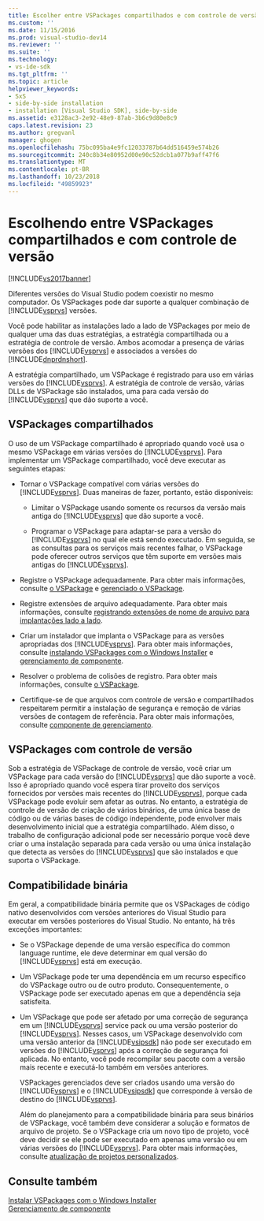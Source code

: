 ```yaml
---
title: Escolher entre VSPackages compartilhados e com controle de versão | Microsoft Docs
ms.custom: ''
ms.date: 11/15/2016
ms.prod: visual-studio-dev14
ms.reviewer: ''
ms.suite: ''
ms.technology:
- vs-ide-sdk
ms.tgt_pltfrm: ''
ms.topic: article
helpviewer_keywords:
- SxS
- side-by-side installation
- installation [Visual Studio SDK], side-by-side
ms.assetid: e3128ac3-2e92-48e9-87ab-3b6c9d80e8c9
caps.latest.revision: 23
ms.author: gregvanl
manager: ghogen
ms.openlocfilehash: 75bc095ba4e9fc12033787b64dd516459e574b26
ms.sourcegitcommit: 240c8b34e80952d00e90c52dcb1a077b9aff47f6
ms.translationtype: MT
ms.contentlocale: pt-BR
ms.lasthandoff: 10/23/2018
ms.locfileid: "49859923"
---
```

# <a name="choosing-between-shared-and-versioned-vspackages"></a>Escolhendo entre VSPackages compartilhados e com controle de versão
[!INCLUDE[vs2017banner](../includes/vs2017banner.md)]

Diferentes versões do Visual Studio podem coexistir no mesmo computador. Os VSPackages pode dar suporte a qualquer combinação de [!INCLUDE[vsprvs](../includes/vsprvs-md.md)] versões.  
  
 Você pode habilitar as instalações lado a lado de VSPackages por meio de qualquer uma das duas estratégias, a estratégia compartilhada ou a estratégia de controle de versão. Ambos acomodar a presença de várias versões dos [!INCLUDE[vsprvs](../includes/vsprvs-md.md)] e associados a versões do [!INCLUDE[dnprdnshort](../includes/dnprdnshort-md.md)].  
  
 A estratégia compartilhado, um VSPackage é registrado para uso em várias versões do [!INCLUDE[vsprvs](../includes/vsprvs-md.md)]. A estratégia de controle de versão, várias DLLs de VSPackage são instalados, uma para cada versão do [!INCLUDE[vsprvs](../includes/vsprvs-md.md)] que dão suporte a você.  
  
## <a name="shared-vspackages"></a>VSPackages compartilhados  
 O uso de um VSPackage compartilhado é apropriado quando você usa o mesmo VSPackage em várias versões do [!INCLUDE[vsprvs](../includes/vsprvs-md.md)]. Para implementar um VSPackage compartilhado, você deve executar as seguintes etapas:  
  
-   Tornar o VSPackage compatível com várias versões do [!INCLUDE[vsprvs](../includes/vsprvs-md.md)]. Duas maneiras de fazer, portanto, estão disponíveis:  
  
    -   Limitar o VSPackage usando somente os recursos da versão mais antiga do [!INCLUDE[vsprvs](../includes/vsprvs-md.md)] que dão suporte a você.  
  
    -   Programar o VSPackage para adaptar-se para a versão do [!INCLUDE[vsprvs](../includes/vsprvs-md.md)] no qual ele está sendo executado. Em seguida, se as consultas para os serviços mais recentes falhar, o VSPackage pode oferecer outros serviços que têm suporte em versões mais antigas do [!INCLUDE[vsprvs](../includes/vsprvs-md.md)].  
  
-   Registre o VSPackage adequadamente. Para obter mais informações, consulte [o VSPackage](../extensibility/internals/vspackage-registration.md) e [gerenciado o VSPackage](http://msdn.microsoft.com/en-us/f69e0ea3-6a92-4639-8ca9-4c9c210e58a1).  
  
-   Registre extensões de arquivo adequadamente. Para obter mais informações, consulte [registrando extensões de nome de arquivo para implantações lado a lado](../extensibility/registering-file-name-extensions-for-side-by-side-deployments.md).  
  
-   Criar um instalador que implanta o VSPackage para as versões apropriadas dos [!INCLUDE[vsprvs](../includes/vsprvs-md.md)]. Para obter mais informações, consulte [instalando VSPackages com o Windows Installer](../extensibility/internals/installing-vspackages-with-windows-installer.md) e [gerenciamento de componente](../extensibility/internals/component-management.md).  
  
-   Resolver o problema de colisões de registro. Para obter mais informações, consulte [o VSPackage](../extensibility/internals/vspackage-registration.md).  
  
-   Certifique-se de que arquivos com controle de versão e compartilhados respeitarem permitir a instalação de segurança e remoção de várias versões de contagem de referência. Para obter mais informações, consulte [componente de gerenciamento](../extensibility/internals/component-management.md).  
  
## <a name="versioned-vspackages"></a>VSPackages com controle de versão  
 Sob a estratégia de VSPackage de controle de versão, você criar um VSPackage para cada versão do [!INCLUDE[vsprvs](../includes/vsprvs-md.md)] que dão suporte a você. Isso é apropriado quando você espera tirar proveito dos serviços fornecidos por versões mais recentes do [!INCLUDE[vsprvs](../includes/vsprvs-md.md)], porque cada VSPackage pode evoluir sem afetar as outras. No entanto, a estratégia de controle de versão de criação de vários binários, de uma única base de código ou de várias bases de código independente, pode envolver mais desenvolvimento inicial que a estratégia compartilhado. Além disso, o trabalho de configuração adicional pode ser necessário porque você deve criar o uma instalação separada para cada versão ou uma única instalação que detecta as versões do [!INCLUDE[vsprvs](../includes/vsprvs-md.md)] que são instalados e que suporta o VSPackage.  
  
## <a name="binary-compatibility"></a>Compatibilidade binária  
 Em geral, a compatibilidade binária permite que os VSPackages de código nativo desenvolvidos com versões anteriores do Visual Studio para executar em versões posteriores do Visual Studio. No entanto, há três exceções importantes:  
  
- Se o VSPackage depende de uma versão específica do common language runtime, ele deve determinar em qual versão do [!INCLUDE[vsprvs](../includes/vsprvs-md.md)] está em execução.  
  
- Um VSPackage pode ter uma dependência em um recurso específico do VSPackage outro ou de outro produto. Consequentemente, o VSPackage pode ser executado apenas em que a dependência seja satisfeita.  
  
- Um VSPackage que pode ser afetado por uma correção de segurança em um [!INCLUDE[vsprvs](../includes/vsprvs-md.md)] service pack ou uma versão posterior do [!INCLUDE[vsprvs](../includes/vsprvs-md.md)]. Nesses casos, um VSPackage desenvolvido com uma versão anterior da [!INCLUDE[vsipsdk](../includes/vsipsdk-md.md)] não pode ser executado em versões do [!INCLUDE[vsprvs](../includes/vsprvs-md.md)] após a correção de segurança foi aplicada. No entanto, você pode recompilar seu pacote com a versão mais recente e executá-lo também em versões anteriores.  
  
  VSPackages gerenciados deve ser criados usando uma versão do [!INCLUDE[vsprvs](../includes/vsprvs-md.md)] e o [!INCLUDE[vsipsdk](../includes/vsipsdk-md.md)] que corresponde à versão de destino do [!INCLUDE[vsprvs](../includes/vsprvs-md.md)].  
  
  Além do planejamento para a compatibilidade binária para seus binários de VSPackage, você também deve considerar a solução e formatos de arquivo de projeto. Se o VSPackage cria um novo tipo de projeto, você deve decidir se ele pode ser executado em apenas uma versão ou em várias versões do [!INCLUDE[vsprvs](../includes/vsprvs-md.md)]. Para obter mais informações, consulte [atualização de projetos personalizados](../misc/upgrading-custom-projects.md).  
  
## <a name="see-also"></a>Consulte também  
 [Instalar VSPackages com o Windows Installer](../extensibility/internals/installing-vspackages-with-windows-installer.md)   
 [Gerenciamento de componente](../extensibility/internals/component-management.md)

